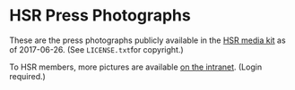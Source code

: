 # HSR Press Photographs

These are the press photographs publicly available in the [HSR media kit](https://www.hsr.ch/Download-Bilder-und-Logo.1397.0.html) as of 2017-06-26. (See `LICENSE.txt`for copyright.)

To HSR members, more pictures are available [on the intranet](https://intranet.hsr.ch/Imagebilder-HSR.15635.0.html). (Login required.)

